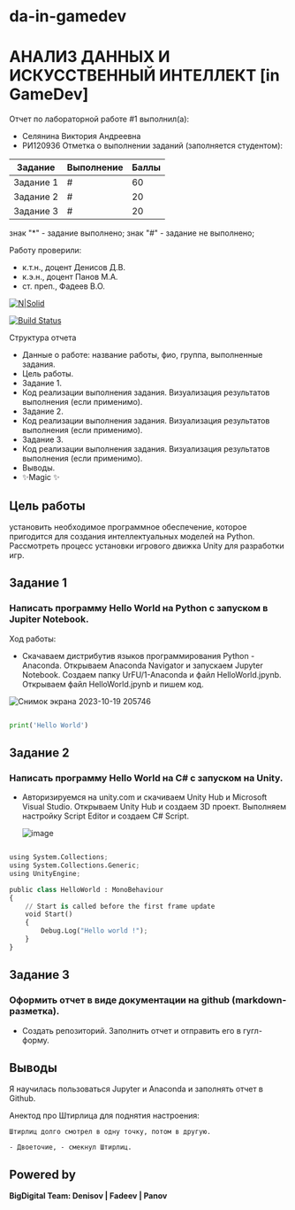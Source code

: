 # da-in-gamedev
# АНАЛИЗ ДАННЫХ И ИСКУССТВЕННЫЙ ИНТЕЛЛЕКТ [in GameDev]
Отчет по лабораторной работе #1 выполнил(а):
- Селянина Виктория Андреевна
- РИ120936
Отметка о выполнении заданий (заполняется студентом):

| Задание | Выполнение | Баллы |
| ------ | ------ | ------ |
| Задание 1 | # | 60 |
| Задание 2 | # | 20 |
| Задание 3 | # | 20 |

знак "*" - задание выполнено; знак "#" - задание не выполнено;

Работу проверили:
- к.т.н., доцент Денисов Д.В.
- к.э.н., доцент Панов М.А.
- ст. преп., Фадеев В.О.

[![N|Solid](https://cldup.com/dTxpPi9lDf.thumb.png)](https://nodesource.com/products/nsolid)

[![Build Status](https://travis-ci.org/joemccann/dillinger.svg?branch=master)](https://travis-ci.org/joemccann/dillinger)

Структура отчета

- Данные о работе: название работы, фио, группа, выполненные задания.
- Цель работы.
- Задание 1.
- Код реализации выполнения задания. Визуализация результатов выполнения (если применимо).
- Задание 2.
- Код реализации выполнения задания. Визуализация результатов выполнения (если применимо).
- Задание 3.
- Код реализации выполнения задания. Визуализация результатов выполнения (если применимо).
- Выводы.
- ✨Magic ✨

## Цель работы
установить необходимое программное обеспечение, которое пригодится для создания интеллектуальных моделей на Python. Рассмотреть процесс установки игрового движка Unity для разработки игр.

## Задание 1
### Написать программу Hello World на Python с запуском в Jupiter Notebook.
Ход работы:
- Скачаваем дистрибутив языков программирования Python - Anaconda. Открываем Anaconda Navigator и запускаем Jupyter Notebook. Создаем папку UrFU/1-Anaconda и файл HelloWorld.jpynb. Открываем файл HelloWorld.jpynb и пишем код.
  
![Снимок экрана 2023-10-19 205746](https://github.com/Eiasav/da-in-gamedev/assets/130223999/a4a04b09-e221-4aad-baa1-3b9f2701bf6a)

```py

print('Hello World')

```

## Задание 2
### Написать программу Hello World на C# с запуском на Unity. 

- Авторизируемся на unity.com и скачиваем Unity Hub и Microsoft Visual Studio. Открываем Unity Hub и создаем 3D проект. Выполняем настройку Script Editor и создаем C# Script.

  ![image](https://github.com/Eiasav/da-in-gamedev/assets/130223999/675c112b-3230-4469-a312-421925381c9e)


```py

using System.Collections;
using System.Collections.Generic;
using UnityEngine;

public class HelloWorld : MonoBehaviour
{
    // Start is called before the first frame update
    void Start()
    {
        Debug.Log("Hello world !");
    }
}

```

## Задание 3
### Оформить отчет в виде документации на github (markdown-разметка).

- Создать репозиторий. Заполнить отчет и отправить его в гугл-форму.

## Выводы

Я научилась пользоваться Jupyter и Anaconda и заполнять отчет в Github.

Анектод про Штирлица для поднятия настроения:
```
Штирлиц долго смотрел в одну точку, потом в другую.

- Двоеточие, - смекнул Штирлиц.
```
## Powered by

**BigDigital Team: Denisov | Fadeev | Panov**

